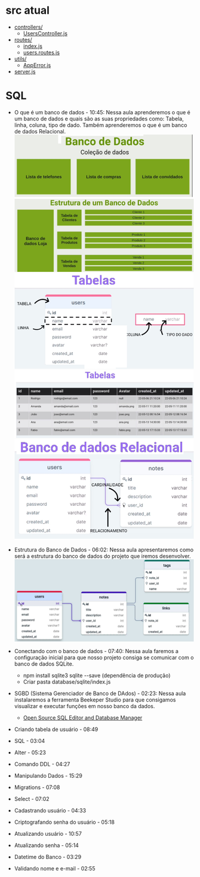 # src atual

- [controllers/](./src/controllers)
  - [UsersController.js](./src/controllers/UsersController.js)
- [routes/](./src/routes)
  - [index.js](./src/routes/index.js)
  - [users.routes.js](./src/routes/users.routes.js)
- [utils/](./src/utils)
  - [AppError.js](./src/utils/AppError.js)
- [server.js](./src/server.js)

# SQL

- O que é um banco de dados - 10:45: Nessa aula aprenderemos o que é um banco de dados e quais são as suas propriedades como: Tabela, linha, coluna, tipo de dado. Também aprenderemos o que é um banco de dados Relacional.
  <img src="./img/node1.jpg">
  <img src="./img/node2.jpg">
  <img src="./img/node3.jpg">
  <img src="./img/node4.jpg">
  <img src="./img/node5.jpg">

- Estrutura do Banco de Dados - 06:02: Nessa aula apresentaremos como será a estrutura do banco de dados do projeto que iremos desenvolver.
  <img src="./img/node6.jpg">

- Conectando com o banco de dados - 07:40: Nessa aula faremos a configuração inicial para que nosso projeto consiga se comunicar com o banco de dados SQLite.

  - npm install sqlite3 sqlite --save (dependência de produção)
  - Criar pasta database/sqlite/index.js

- SGBD (Sistema Gerenciador de Banco de DAdos) - 02:23: Nessa aula instalaremos a ferramenta Beekeper Studio para que consigamos visualizar e executar funções em nosso banco da dados.
  - [Open Source SQL Editor and Database Manager](https://www.beekeeperstudio.io/)
- Criando tabela de usuário - 08:49
- SQL - 03:04
- Alter - 05:23
- Comando DDL - 04:27
- Manipulando Dados - 15:29
- Migrations - 07:08
- Select - 07:02
- Cadastrando usuário - 04:33
- Criptografando senha do usuário - 05:18
- Atualizando usuário - 10:57
- Atualizando senha - 05:14
- Datetime do Banco - 03:29
- Validando nome e e-mail - 02:55
